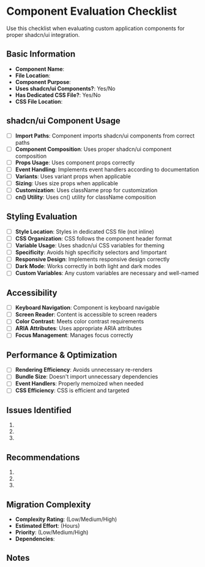 # Component Evaluation Checklist

Use this checklist when evaluating custom application components for proper shadcn/ui integration.

## Basic Information

- **Component Name**: 
- **File Location**: 
- **Component Purpose**: 
- **Uses shadcn/ui Components?**: Yes/No
- **Has Dedicated CSS File?**: Yes/No
- **CSS File Location**: 

## shadcn/ui Component Usage

- [ ] **Import Paths**: Component imports shadcn/ui components from correct paths
- [ ] **Component Composition**: Uses proper shadcn/ui component composition
- [ ] **Props Usage**: Uses component props correctly
- [ ] **Event Handling**: Implements event handlers according to documentation
- [ ] **Variants**: Uses variant props when applicable
- [ ] **Sizing**: Uses size props when applicable
- [ ] **Customization**: Uses className prop for customization
- [ ] **cn() Utility**: Uses cn() utility for className composition

## Styling Evaluation

- [ ] **Style Location**: Styles in dedicated CSS file (not inline)
- [ ] **CSS Organization**: CSS follows the component header format
- [ ] **Variable Usage**: Uses shadcn/ui CSS variables for theming
- [ ] **Specificity**: Avoids high specificity selectors and !important
- [ ] **Responsive Design**: Implements responsive design correctly
- [ ] **Dark Mode**: Works correctly in both light and dark modes
- [ ] **Custom Variables**: Any custom variables are necessary and well-named

## Accessibility 

- [ ] **Keyboard Navigation**: Component is keyboard navigable
- [ ] **Screen Reader**: Content is accessible to screen readers
- [ ] **Color Contrast**: Meets color contrast requirements
- [ ] **ARIA Attributes**: Uses appropriate ARIA attributes
- [ ] **Focus Management**: Manages focus correctly

## Performance & Optimization

- [ ] **Rendering Efficiency**: Avoids unnecessary re-renders
- [ ] **Bundle Size**: Doesn't import unnecessary dependencies
- [ ] **Event Handlers**: Properly memoized when needed
- [ ] **CSS Efficiency**: CSS is efficient and targeted

## Issues Identified

1. 
2. 
3. 

## Recommendations

1. 
2. 
3. 

## Migration Complexity

- **Complexity Rating**: (Low/Medium/High)
- **Estimated Effort**: (Hours)
- **Priority**: (Low/Medium/High)
- **Dependencies**: 

## Notes
